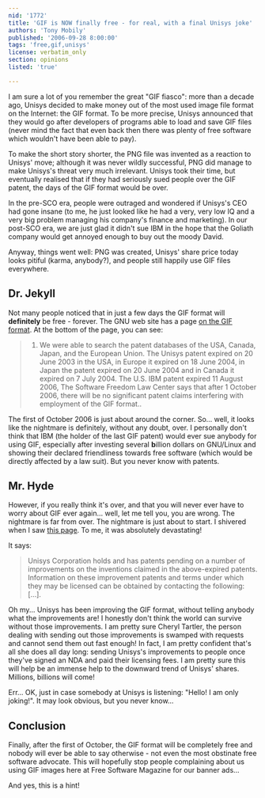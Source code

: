 ```yaml
---
nid: '1772'
title: 'GIF is NOW finally free - for real, with a final Unisys joke'
authors: 'Tony Mobily'
published: '2006-09-28 8:00:00'
tags: 'free,gif,unisys'
license: verbatim_only
section: opinions
listed: 'true'

---
```

I am sure a lot of you remember the great "GIF fiasco": more than a decade ago, Unisys decided to make money out of the most used image file format on the Internet: the GIF format. To be more precise, Unisys announced that they would go after developers of programs able to load and save GIF files (never mind the fact that even back then there was plenty of free software which wouldn't have been able to pay).

To make the short story shorter, the PNG file was invented as a reaction to Unisys' move; although it was never wildly successful, PNG did manage to make Unisys's threat very much irrelevant. Unisys took their time, but eventually realised that if they had seriously sued people over the GIF patent, the days of the GIF format would be over.

In the pre-SCO era, people were outraged and wondered if Unisys's CEO had gone insane (to me, he just looked like he had a very, very low IQ and a very big problem managing his company's finance and marketing). In our post-SCO era, we are just glad it didn't sue IBM in the hope that the Goliath company would get annoyed enough to buy out the moody David.

Anyway, things went well: PNG was created, Unisys' share price today looks pitiful (karma, anybody?), and people still happily use GIF files everywhere.


## Dr. Jekyll

Not many people noticed that in just a few days the GIF format will **definitely** be free - forever. The GNU web site has a page [on the GIF format](http://www.gnu.org/philosophy/gif.html). At the bottom of the page, you can see:


>1. We were able to search the patent databases of the USA, Canada, Japan, and the European Union. The Unisys patent expired on 20 June 2003 in the USA, in Europe it expired on 18 June 2004, in Japan the patent expired on 20 June 2004 and in Canada it expired on 7 July 2004. The U.S. IBM patent expired 11 August 2006, The Software Freedom Law Center says that after 1 October 2006, there will be no significant patent claims interfering with employment of the GIF format.. 

The first of October 2006 is just about around the corner. So... well, it looks like the nightmare is definitely, without any doubt, over. I personally don't think that IBM (the holder of the last GIF patent) would ever sue anybody for using GIF, especially after investing several **b**illion dollars on GNU/Linux and showing their declared friendliness towards free software (which would be directly affected by a law suit). But you never know with patents.


## Mr. Hyde

However, if you really think it's over, and that you will never ever have to worry about GIF ever again... well, let me tell you, you are wrong. The nightmare is far from over. The nightmare is just about to start. I shivered when I saw [this page](http://www.unisys.com/about__unisys/lzw). To me, it was absolutely devastating!

It says:


>Unisys Corporation holds and has patents pending on a number of improvements on the inventions claimed in the above-expired patents.  Information on these improvement patents and terms under which they may be licensed can be obtained by contacting the following: [...]. 

Oh my...  Unisys has been improving the GIF format, without telling anybody what the improvements are! I honestly don't think the world can survive without those improvements. I am pretty sure Cheryl Tartler, the person dealing with sending out those improvements is swamped with requests and cannot send them out fast enough! In fact, I am pretty confident that's all she does all day long: sending Unisys's improvements to people once they've signed an NDA and paid their licensing fees. I am pretty sure this will help be an immense help to the downward trend of Unisys' shares. Millions, billions will come!

Err... OK, just in case somebody at Unisys is listening: "Hello! I am only joking!". It may look obvious, but you never know...


## Conclusion

Finally, after the first of October, the GIF format will be completely free and nobody will ever be able to say otherwise - not even the most obstinate free software advocate. This will hopefully stop people complaining about us using GIF images here at Free Software Magazine for our banner ads...

And yes, this is a hint!

